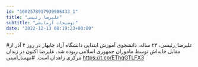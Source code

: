 ```yaml
---
id: "1602578917939986433_1"
title: "علیرضا رئیسی"
subtitle: "توضیحات آزمایشی"
date: "2022-12-13 08:19:23+00:00"
---
```

#علیرضا_رئیسی، ۲۳ ساله، دانشجوی آموزش ابتدایی دانشگاه آزاد چابهار در روز ۴ آذر از مقابل خانه‌اش توسط ماموران جمهوری اسلامی ربوده شد. علیرضا اکنون در زندان مرکزی زاهدان است.
#مهسا_امینی https://t.co/EThqGTLFX3
